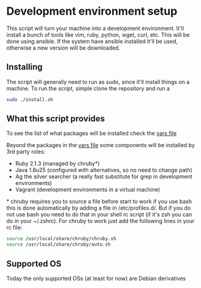 # Development environment setup
This script will turn your machine into a development environment.
It'll install a bunch of tools like vim, ruby, python, wget, curl, etc.
This will be done using ansible. If the system have ansible installed
it'll be used, otherwise a new version will be downloaded.

## Installing
The script will generally need to run as sudo, since it'll install things
on a machine. To run the script, simple clone the repository and run a

```bash
sudo ./install.sh
```

## What this script provides
To see the list of what packages will be installed check the
[vars file](roles/devenv/vars/main.yml)

Beyond the packages in the [vars file](roles/devenv/vars/main.yml)
some components will be installed by 3rd party roles:
  - Ruby 2.1.3 (managed by chruby\*)
  - Java 1.8u25 (configured with alternatives, so no need to change path)
  - Ag the silver searcher (a really fast substitute for grep in development
  environments)
  - Vagrant (development environments in a virtual machine)

\* chruby requires you to source a file before start to work if you use bash
this is done automatically by adding a file in /etc/profiles.d/. But if you do
not use bash you need to do that in your shell rc script (if it's zsh you can
do in your ~/.zshrc). For chruby to work just add the following lines in your
rc file:
```bash
source /usr/local/share/chruby/chruby.sh
source /usr/local/share/chruby/auto.sh
```

## Supported OS
Today the only supported OSs (at least for now) are Debian derivatives
